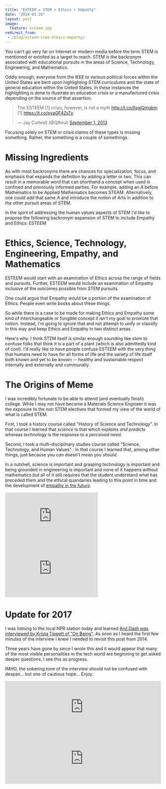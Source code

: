 ```yaml
---
title: "ESTEEM = STEM + Ethics + Empathy"
date: "2014-01-20"
layout: post
image:
  feature: esteem.jpg
redirect_from:
 - /blog/esteem-stem-ethics-empathy/
---
```


You can't go very far on Internet or modern media before the term STEM is mentioned or extolled as a target to reach. STEM is the backronym associated with educational pursuits in the areas of Science, Technology, Engineering, and Mathematics. 

Oddly enough, everyone from the IEEE to various political forces within the United States are bent upon highlighting STEM curriculums and the state of general education within the United States. In these instances the highlighting is done to illustrate an education crisis or a manufactured crisis depending on the source of that assertion.

<blockquote class="twitter-tweet" lang="en"><p>The ESTEEM [1] crisis, however, is not a myth <a href="http://t.co/IlsglQmgbm">http://t.co/IlsglQmgbm</a> &#10;&#10;[1] <a href="https://t.co/pyaGF4ZsTx">https://t.co/pyaGF4ZsTx</a></p>&mdash; Jay Cuthrell (@Qthrul) <a href="https://twitter.com/Qthrul/statuses/374303764028456960">September 1, 2013</a></blockquote>
<script async src="//platform.twitter.com/widgets.js" charset="utf-8"></script>

Focusing solely on STEM or crisis claims of these types is missing something. Rather, the something is a couple of somethings. 

Missing Ingredients
===================

As with most backronyms there are chances for specialization, focus, and emphasis that expands the definition by adding a letter or two. This can result in a memorable word that can shorthand a concept when used in confined and previously informed parties. For example, adding an _A_ before Mathematics to be Applied Mathematics becomes STEAM. Alternatively, one could add that same _A_ and introduce the notion of Arts in addition to the other pursuit areas of STEM.

In the spirit of addressing the human values aspects of STEM I'd like to propose the following backronym expansion of STEM to include Empathy and Ethics: ESTEEM

Ethics, Science, Technology, Engineering, Empathy, and Mathematics
==================================================================

ESTEEM would start with an examination of Ethics across the range of fields and pursuits. Further, ESTEEM would include an examination of Empathy inclusive of the outcomes possible from STEM pursuits.

One could argue that Empathy would be a portion of the examination of Ethics. People even write books about these things. 

So while there is a case to be made for making Ethics and Empathy some kind of interchangeable or fungible concept it isn't my goal to promote that notion. Instead, I'm going to ignore that and not attempt to unify or classify in this way and keep Ethics and Empathy in two distinct areas.

Here's why. I think STEM itself is similar enough sounding like _stem_ to confuse folks that think it is a part of a plant (which is also admittedly kind of cool). I'd really like to have people confuse ESTEEM with the very thing that humans need to have for all forms of life and the variety of life itself both known and yet to be known -- healthy and sustainable respect internally and externally and communally.



The Origins of Meme
===================

I was incredibly fortunate to be able to attend (and eventually finish) college. While I may not have become a Materials Science Engineer it was the exposure to the non STEM electives that formed my view of the world of what is called STEM.

First, I took a history course called "History of Science and Technology". In that course I learned that _science_ is that which _explains_ _and_ _predicts_ whereas _technology_ is the response to a _perceived_ _need_. 

Second, I took a multi-disciplinary studies course called "Science, Technology, and Human Values" . In that course I learned that, among other things, just because you _can_ doesn't mean you _should_.

In a nutshell, science is important and grasping technology is important and being grounded in engineering is important and none of it happens without mathematics _but_ all of it still requires that the student understand what has preceded them and the ethical quandaries leading to this point in time and the development of [empathy in the future](http://blog.ingineering.it/post/72964480807/empathy-the-essence-of-devops). 

<iframe width="300" height="169" src="https://www.youtube.com/embed/G9jC1ThqTNo?rel=0" frameborder="0" allowfullscreen></iframe>



<iframe width="300" height="169" src="https://www.youtube.com/embed/oS1msOavTR0?rel=0" frameborder="0" allowfullscreen></iframe>


Update for 2017
===============

I was listning to the local NPR station today and learned [Anil Dash was 
interviewed by Krista Tippett of "On
Being"](http://www.onbeing.org/program/anil-dash-tech-s-moral-reckoning/9132). As soon as I heard the first few
minutes of the interview I knew I needed to revisit this post from 2014.

Three years have gone by since I wrote this and it would appear that many of the
most visible personalities in the tech world are beginning to get asked deeper
questions. I see this as progress.

IMHO, the sobering tone of the interview should not be confused with despair... but one of
cautious hope... Enjoy.

<iframe width="100%" height="166" scrolling="no" frameborder="no" src="https://w.soundcloud.com/player/?url=https%3A//api.soundcloud.com/tracks/302376062&amp;auto_play=false&amp;color=00acd6"></iframe>

<iframe width="100%" height="166" scrolling="no" frameborder="no" src="https://w.soundcloud.com/player/?url=https%3A//api.soundcloud.com/tracks/302375872&amp;auto_play=false&amp;color=00acd6"></iframe>
